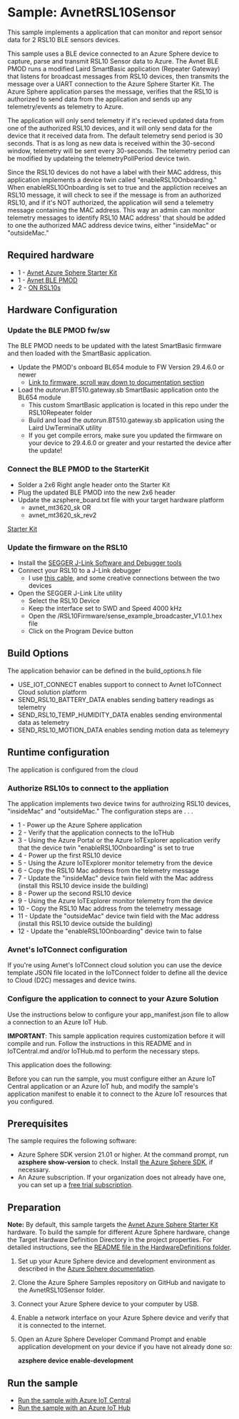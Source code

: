 # Sample: AvnetRSL10Sensor

This sample implements a application that can monitor and report sensor data for 2 RSL10 BLE sensors devices. 

This sample uses a BLE device connected to an Azure Sphere device to capture, parse and transmit RSL10 Sensor data to Azure.  The Avnet BLE PMOD runs a modified Laird SmartBasic application (Repeater Gateway) that listens for broadcast messages from RSL10 devices, then transmits the message over a UART connection to the Azure Sphere Starter Kit.  The Azure Sphere application parses the message, verifies that the RSL10 is authorized to send data from the application and sends up any telemetry/events as telemetry to Azure.

The application will only send telemetry if it's recieved updated data from one of the authorized RSL10 devices, and it will only send data for the device that it received data from.  The default telemetry send period is 30 seconds.  That is as long as new data is received within the 30-second window, telemetry will be sent every 30-seconds.  The telemetry period can be modified by updateing the telemetryPollPeriod device twin.

Since the RSL10 devices do not have a label with their MAC address, this application implements a device twin called "enableRSL10Onboarding."  When enableRSL10Onboarding is set to true and the appliction receives an RSL10 message, it will check to see if the message is from an authorized RSL10, and if it's NOT authorized, the application will send a telemetry message containing the MAC address.  This way an admin can monitor telemetry messages to identify RSL10 MAC address' that should be added to one the authorized MAC address device twins, either "insideMac" or "outsideMac."

## Required hardware

* 1 - [Avnet Azure Sphere Starter Kit](http://avnet.me/mt3620-kit)
* 1 - [Avnet BLE PMOD](https://www.avnet.com/shop/us/products/avnet-engineering-services/aes-pmod-nrf-ble-g-3074457345642996769)
* 2 - [ON RSL10s](https://www.avnet.com/shop/us/products/on-semiconductor/rsl10-sense-gevk-3074457345639458682/)

## Hardware Configuration

### Update the BLE PMOD fw/sw

The BLE PMOD needs to be updated with the latest SmartBasic firmware and then loaded with the SmartBasic application.

* Update the PMOD's onboard BL654 module to FW Version 29.4.6.0 or newer
   * [Link to firmware, scroll way down to documentation section](https://www.lairdconnect.com/wireless-modules/bluetooth-modules/bluetooth-5-modules/bl654-series-bluetooth-module-nfc)
* Load the $autorun$.BT510.gateway.sb SmartBasic application onto the BL654 module
   * This custom SmartBasic application is located in this repo under the RSL10Repeater folder 
   * Build and load the $autorun$.BT510.gateway.sb application using the Laird UwTerminalX utility
   * If you get compile errors, make sure you updated the firmware on your device to 29.4.6.0 or greater and your restarted the device after the update!
  
### Connect the BLE PMOD to the StarterKit

* Solder a 2x6 Right angle header onto the Starter Kit
* Plug the updated BLE PMOD into the new 2x6 header
* Update the azsphere_board.txt file with your target hardware platform
   * avnet_mt3620_sk OR
   * avnet_mt3620_sk_rev2

[Starter Kit](./media/ConnectorTop.jpg)

### Update the firmware on the RSL10

* Install the [SEGGER J-Link Software and Debugger tools](https://www.segger.com/downloads/jlink/)
* Connect your RSL10 to a J-Link debugger
  * I use [this cable](https://www.segger.com/products/debug-probes/j-link/accessories/adapters/6-pin-needle-adapter/), and some creative connections between the two devices
* Open the SEGGER J-Link Lite utility
  * Select the RSL10 Device
  * Keep the interface set to SWD and Speed 4000 kHz
  * Open the /RSL10Firmware/sense_example_broadcaster_V1.0.1.hex file
  * Click on the Program Device button

## Build Options

The application behavior can be defined in the build_options.h file

* USE_IOT_CONNECT enables support to connect to Avnet IoTConnect Cloud solution platform
* SEND_RSL10_BATTERY_DATA enables sending battery readings as telemetry
* SEND_RSL10_TEMP_HUMIDITY_DATA enables sending environmental data as telemetry
* SEND_RSL10_MOTION_DATA enables sending motion data as telemeyry

## Runtime configuration

The application is configured from the cloud

### Authorize RSL10s to connect to the appliation

The application implements two device twins for authroizing RSL10 devices, "insideMac" and "outsideMac."  The configuration steps are . . . 

* 1 - Power up the Azure Sphere application
* 2 - Verify that the application connects to the IoTHub
* 3 - Using the Azure Portal or the Azure IoTExplorer application verify that the device twin "enableRSL10Onboarding" is set to true
* 4 - Power up the first RSL10 device
* 5 - Using the Azure IoTExplorer monitor telemetry from the device
* 6 - Copy the RSL10 Mac address from the telemetry message
* 7 - Update the "insideMac" device twin field with the Mac address (install this RSL10 device inside the building)
* 8 - Power up the second RSL10 device
* 9 - Using the Azure IoTExplorer monitor telemetry from the device
* 10 - Copy the RSL10 Mac address from the telemetry message
* 11 - Update the "outsideMac" device twin field with the Mac address (install this RSL10 device outside the building)
* 12 - Update the "enableRSL10Onboarding" device twin to false

### Avnet's IoTConnect configuration

If you're using Avnet's IoTConnect cloud solution you can use the device template JSON file located in the IoTConnect folder to define all the device to Cloud (D2C) messages and device twins.

### Configure the application to connect to your Azure Solution

Use the instructions below to configure your app_manifest.json file to allow a connection to an Azure IoT Hub.

**IMPORTANT**: This sample application requires customization before it will compile and run. Follow the instructions in this README and in IoTCentral.md and/or IoTHub.md to perform the necessary steps.

This application does the following:

Before you can run the sample, you must configure either an Azure IoT Central application or an Azure IoT hub, and modify the sample's application manifest to enable it to connect to the Azure IoT resources that you configured.

## Prerequisites

The sample requires the following software:

- Azure Sphere SDK version 21.01 or higher. At the command prompt, run **azsphere show-version** to check. Install [the Azure Sphere SDK](https://docs.microsoft.com/azure-sphere/install/install-sdk), if necessary.
- An Azure subscription. If your organization does not already have one, you can set up a [free trial subscription](https://azure.microsoft.com/free/?v=17.15).

## Preparation

**Note:** By default, this sample targets the [Avnet Azure Sphere Starter Kit](http://avnet.me/mt3620-kit) hardware.  To build the sample for different Azure Sphere hardware, change the Target Hardware Definition Directory in the project properties. For detailed instructions, see the [README file in the HardwareDefinitions folder](../../HardwareDefinitions/README.md).

1. Set up your Azure Sphere device and development environment as described in the [Azure Sphere documentation](https://docs.microsoft.com/azure-sphere/install/overview).
2. Clone the Azure Sphere Samples repository on GitHub and navigate to the AvnetRSL10Sensor folder.
3. Connect your Azure Sphere device to your computer by USB.
4. Enable a network interface on your Azure Sphere device and verify that it is connected to the internet.
5. Open an Azure Sphere Developer Command Prompt and enable application development on your device if you have not already done so:

   **azsphere device enable-development**

## Run the sample

- [Run the sample with Azure IoT Central](./IoTCentral.md)
- [Run the sample with an Azure IoT Hub](./IoTHub.md)
